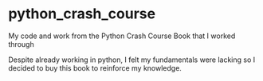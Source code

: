 # python_crash_course
My code and work from the Python Crash Course Book that I worked through

Despite already working in python, I felt my fundamentals were lacking so I decided to buy this book to reinforce my knowledge.
